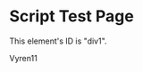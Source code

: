 # Script Test Page

<div id="div1">
<p>This element's ID is "div1". </p>
</div>

<span>Vyren11</span>